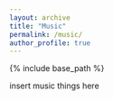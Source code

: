 ```yaml
---
layout: archive
title: "Music"
permalink: /music/
author_profile: true
---
```


{% include base_path %}

insert music things here
